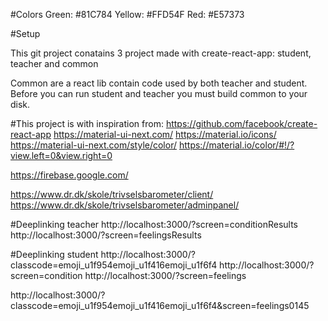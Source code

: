 
#Colors
  Green:  #81C784
  Yellow: #FFD54F
  Red:    #E57373

#Setup

This git project conatains 3 project made with create-react-app: student, teacher and common

Common are a react lib contain code used by both teacher and student. Before you can run student and teacher you must build common to your disk. 

#This project is with inspiration from:
https://github.com/facebook/create-react-app
https://material-ui-next.com/
https://material.io/icons/
https://material-ui-next.com/style/color/
https://material.io/color/#!/?view.left=0&view.right=0

https://firebase.google.com/

https://www.dr.dk/skole/trivselsbarometer/client/
https://www.dr.dk/skole/trivselsbarometer/adminpanel/

#Deeplinking teacher
http://localhost:3000/?screen=conditionResults
http://localhost:3000/?screen=feelingsResults

#Deeplinking student
http://localhost:3000/?classcode=emoji_u1f954emoji_u1f416emoji_u1f6f4
http://localhost:3000/?screen=condition
http://localhost:3000/?screen=feelings

http://localhost:3000/?classcode=emoji_u1f954emoji_u1f416emoji_u1f6f4&screen=feelings0145

